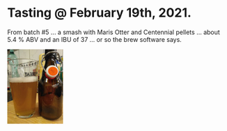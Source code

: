 # Tasting @ February 19th, 2021.

From batch #5 ... a smash with Maris Otter and Centennial pellets ...
about 5.4 % ABV and an IBU of 37 ... or so the brew software says.

[![fig_1](1_small.jpg)](1.jpg)
